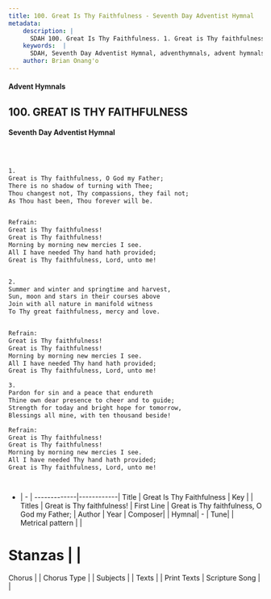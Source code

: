 ```yaml
---
title: 100. Great Is Thy Faithfulness - Seventh Day Adventist Hymnal
metadata:
    description: |
      SDAH 100. Great Is Thy Faithfulness. 1. Great is Thy faithfulness, O God my Father; There is no shadow of turning with Thee; Thou changest not, Thy compassions, they fail not; As Thou hast been, Thou forever will be. 
    keywords:  |
      SDAH, Seventh Day Adventist Hymnal, adventhymnals, advent hymnals, Great Is Thy Faithfulness, Great is Thy faithfulness, O God my Father; ,Great is Thy faithfulness!
    author: Brian Onang'o
---
```


#### Advent Hymnals
## 100. GREAT IS THY FAITHFULNESS
#### Seventh Day Adventist Hymnal

```txt



1.
Great is Thy faithfulness, O God my Father;
There is no shadow of turning with Thee;
Thou changest not, Thy compassions, they fail not;
As Thou hast been, Thou forever will be.


Refrain:
Great is Thy faithfulness!
Great is Thy faithfulness!
Morning by morning new mercies I see.
All I have needed Thy hand hath provided;
Great is Thy faithfulness, Lord, unto me!


2.
Summer and winter and springtime and harvest,
Sun, moon and stars in their courses above
Join with all nature in manifold witness
To Thy great faithfulness, mercy and love.


Refrain:
Great is Thy faithfulness!
Great is Thy faithfulness!
Morning by morning new mercies I see.
All I have needed Thy hand hath provided;
Great is Thy faithfulness, Lord, unto me!

3.
Pardon for sin and a peace that endureth
Thine own dear presence to cheer and to guide;
Strength for today and bright hope for tomorrow,
Blessings all mine, with ten thousand beside!

Refrain:
Great is Thy faithfulness!
Great is Thy faithfulness!
Morning by morning new mercies I see.
All I have needed Thy hand hath provided;
Great is Thy faithfulness, Lord, unto me!




```

- |   -  |
-------------|------------|
Title | Great Is Thy Faithfulness |
Key |  |
Titles | Great is Thy faithfulness! |
First Line | Great is Thy faithfulness, O God my Father; |
Author | 
Year | 
Composer|  |
Hymnal|  - |
Tune|  |
Metrical pattern | |
# Stanzas |  |
Chorus |  |
Chorus Type |  |
Subjects |  |
Texts |  |
Print Texts | 
Scripture Song |  |
  
